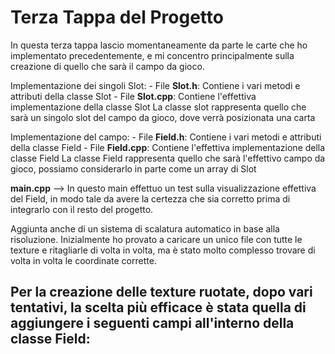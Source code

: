 # Terza Tappa del Progetto

In questa terza tappa lascio momentaneamente da parte le carte che ho implementato precedentemente, e mi concentro principalmente sulla creazione di quello che sarà il campo da gioco.

Implementazione dei singoli Slot:
    - File **Slot.h**: Contiene i vari metodi e attributi della classe Slot
    - File **Slot.cpp**: Contiene l'effettiva implementazione della classe Slot
    La classe slot rappresenta quello che sarà un singolo slot del campo da gioco, dove verrà posizionata una carta

Implementazione del campo:
    - File **Field.h**: Contiene i vari metodi e attributi della classe Field
    - File **Field.cpp**: Contiene l'effettiva implementazione della classe Field
    La classe Field rappresenta quello che sarà l'effettivo campo da gioco, possiamo considerarlo in parte come un array di Slot

**main.cpp** --> In questo main effettuo un test sulla visualizzazione effettiva del Field, in modo tale da avere la certezza che sia corretto prima di integrarlo con il resto del progetto.  

Aggiunta anche di un sistema di scalatura automatico in base alla risoluzione.
Inizialmente ho provato a caricare un unico file con tutte le texture e ritagliarle di volta in volta, ma è stato molto complesso trovare di volta in volta le coordinate corrette.

Per la creazione delle texture ruotate, dopo vari tentativi, la scelta più efficace è stata quella di aggiungere i seguenti campi all'interno della classe Field:
- 
   